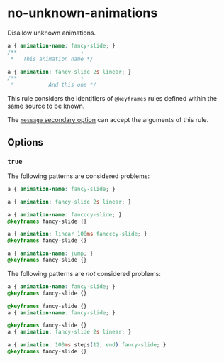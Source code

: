 # no-unknown-animations

Disallow unknown animations.

<!-- prettier-ignore -->
```css
a { animation-name: fancy-slide; }
/**                    ↑
 *   This animation name */

a { animation: fancy-slide 2s linear; }
/**                    ↑
 *           And this one */
```

This rule considers the identifiers of `@keyframes` rules defined within the same source to be known.

The [`message` secondary option](../../../docs/user-guide/configure.md#message) can accept the arguments of this rule.

## Options

### `true`

The following patterns are considered problems:

<!-- prettier-ignore -->
```css
a { animation-name: fancy-slide; }
```

<!-- prettier-ignore -->
```css
a { animation: fancy-slide 2s linear; }
```

<!-- prettier-ignore -->
```css
a { animation-name: fancccy-slide; }
@keyframes fancy-slide {}
```

<!-- prettier-ignore -->
```css
a { animation: linear 100ms fancccy-slide; }
@keyframes fancy-slide {}
```

<!-- prettier-ignore -->
```css
a { animation-name: jump; }
@keyframes fancy-slide {}
```

The following patterns are _not_ considered problems:

<!-- prettier-ignore -->
```css
a { animation-name: fancy-slide; }
@keyframes fancy-slide {}
```

<!-- prettier-ignore -->
```css
@keyframes fancy-slide {}
a { animation-name: fancy-slide; }
```

<!-- prettier-ignore -->
```css
@keyframes fancy-slide {}
a { animation: fancy-slide 2s linear; }
```

<!-- prettier-ignore -->
```css
a { animation: 100ms steps(12, end) fancy-slide; }
@keyframes fancy-slide {}
```
